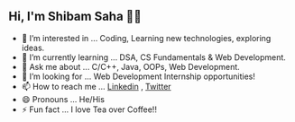 ## Hi, I'm Shibam Saha 👋🏻

- 👀 I’m interested in ... Coding, Learning new technologies, exploring ideas.
- 🌱 I’m currently learning ... DSA, CS Fundamentals & Web Development.
- 💬 Ask me about ... C/C++, Java, OOPs, Web Development.
- 💞️ I’m looking for ... Web Development Internship opportunities!
- 📫 How to reach me ... [Linkedin](https://linkedin.com/in/s4shibam) , [Twitter](https://twitter.com/s4shibam)
- 😄 Pronouns ... He/His
- ⚡ Fun fact ... I love Tea over Coffee!!
<!---
s4shibam/s4shibam is a ✨ special ✨ repository because its `README.md` (this file) appears on your GitHub profile.
You can click the Preview link to take a look at your changes.
--->
